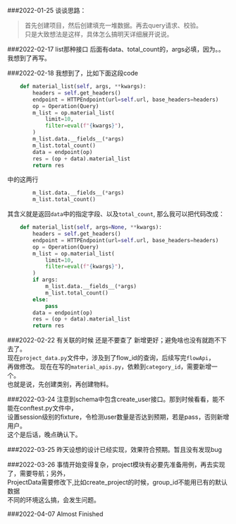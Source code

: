 ###2022-01-25
谈谈思路：
>首先创建项目，然后创建填充一堆数据。再去query请求、校验。\
> 只是大致想法是这样，具体怎么搞明天详细展开说说。

###2022-02-17
list那种接口 后面有data、total_count的，args必填，因为。。
我想到了再写。

###2022-02-18
我想到了，比如下面这段code
```python
    def material_list(self, args, **kwargs):
        headers = self.get_headers()
        endpoint = HTTPEndpoint(url=self.url, base_headers=headers)
        op = Operation(Query)
        m_list = op.material_list(
            limit=10,
            filter=eval(f"{kwargs}"),
        )
        m_list.data.__fields__(*args)
        m_list.total_count()
        data = endpoint(op)
        res = (op + data).material_list
        return res
```
中的这两行
```python
        m_list.data.__fields__(*args)
        m_list.total_count()
```
其含义就是返回`data`中的指定字段、以及`total_count`, 那么我可以把代码改成：
```python
    def material_list(self, args=None, **kwargs):
        headers = self.get_headers()
        endpoint = HTTPEndpoint(url=self.url, base_headers=headers)
        op = Operation(Query)
        m_list = op.material_list(
            limit=10,
            filter=eval(f"{kwargs}"),
        )
        if args:
            m_list.data.__fields__(*args)
            m_list.total_count()
        else:
            pass
        data = endpoint(op)
        res = (op + data).material_list
        return res
```

###2022-02-22
有关联的时候 还是不要查了 新增更好；避免啥也没有就跑不下去了。\
现在`project_data.py`文件中，涉及到了flow_id的查询，后续写完`flowApi`，\
再做修改。
现在在写的`material_apis.py`，依赖到`category_id`，需要新增一个。\
也就是说，先创建类别，再创建物料。

###2022-03-24
注意到schema中包含create_user接口。那到时候看看，能不能在conftest.py文件中，\
设置session级别的fixture，令检测user数量是否达到预期，若是pass，否则新增用户。\
这个是后话，晚点确认下。

###2022-03-25
昨天设想的设计已经实现，效果符合预期。暂且没有发现bug

###2022-03-26
事情开始变得复杂，project模块有必要先准备用例，再去实现了，需要导航；另外，\
ProjectData需要修改下,比如create_project的时候，group_id不能用已有的默认数据\
不同的环境这么搞，会发生问题。

###2022-04-07
Almost Finished